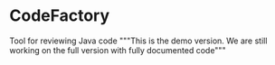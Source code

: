 # CodeFactory
Tool for reviewing Java code
"""This is the demo version. We are still working on the full version with fully documented code"""
